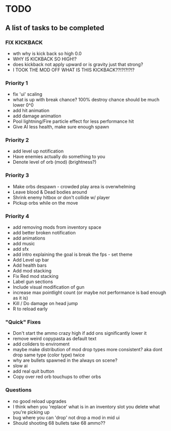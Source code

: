 # TODO
## A list of tasks to be completed

### FIX KICKBACK 
- wth why is kick back so high 0.0
- WHY IS KICKBACK SO HIGH!?
- does kickback not apply upward or is gravity just that strong?
- I TOOK THE MOD OFF WHAT IS THIS KICKBACK??!?!?!?!?

### Priority 1
- fix 'ui' scaling
- what is up with break chance? 100% destroy chance should be much lower 0^0
- add hit animation
- add damage animation
- Pool lightning/Fire particle effect for less performance hit
- Give AI less health, make sure enough spawn

### Priority 2
- add level up notification
- Have enemies actually do something to you
- Denote level of orb (mod) (brightness?)

### Priority 3
- Make orbs despawn - crowded play area is overwhelming
- Leave blood & Dead bodies around
- Shrink enemy hitbox or don't collide w/ player
- Pickup orbs while on the move

### Priority 4
- add removing mods from inventory space
- add better broken notification
- add animations
- add music
- add sfx
- add intro explaining the goal is break the fps - set theme
- Add Level up bar
- Add health bars
- Add mod stacking
- Fix Red mod stacking
- Label gun sections
- Include visual modification of gun
- increase max pointlight count (or maybe not performance is bad enough as it is)
- Kill / Do damage on head jump
- R to reload early

### "Quick" Fixes
- Don't start the ammo crazy high if add ons significantly lower it
- remove weird copypasta as default text
- add coliders to enviroment
- maybe make distribution of mod drop types more consistent? aka dont drop same type (color type) twice
- why are bullets spawned in the always on scene?
- slow ai
- add real quit button
- Copy over red orb touchups to other orbs

### Questions
- no good reload upgrades
- I think when you 'replace' what is in an inventory slot you delete what you're picking up
- bug where you can 'drop' not drop a mod in mid ui
- Should shooting 68 bullets take 68 ammo??
